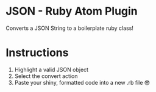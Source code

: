 # JSON - Ruby Atom Plugin
Converts a JSON String to a boilerplate ruby class!

# Instructions
1. Highlight a valid JSON object
2. Select the convert action
3. Paste your shiny, formatted code into a new .rb file 😎
